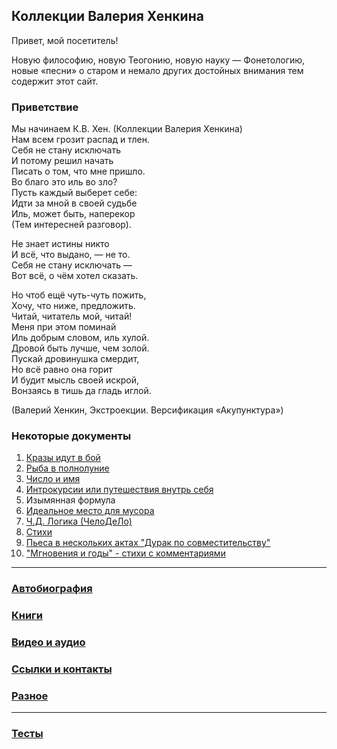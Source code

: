 ﻿## Коллекции Валерия Хенкина

Привет, мой посетитель!

Новую философию, новую  Теогонию, новую науку — Фонетологию, новые  «песни» о старом и
немало других достойных внимания тем содержит этот сайт.

### Приветствие

Мы начинаем  К.В. Хен. (Коллекции  Валерия  Хенкина)   
Нам всем грозит распад и тлен.   
Себя не стану исключать  
И потому решил начать  
Писать о том, что мне пришло.  
Во благо это иль во зло?   
Пусть каждый выберет себе:   
Идти за мной в своей судьбе   
Иль, может быть, наперекор    
(Тем интересней разговор).   
 
Не знает истины никто   
И всё, что выдано, — не то.   
Себя не стану исключать —   
Вот всё, о чём хотел сказать.  
 
Но чтоб ещё чуть-чуть пожить,   
Хочу, что ниже, предложить.   
Читай, читатель мой, читай!   
Меня при этом поминай   
Иль добрым словом, иль хулой.        
Дровой быть лучше, чем золой.    
Пускай дровинушка смердит,    
Но всё равно она горит   
И будит мысль своей искрой,   
Вонзаясь в тишь да гладь иглой.   
 
(Валерий  Хенкин,  Экстроекции.  Версификация  «Акупунктура»)    


### Некоторые документы
1. [Кразы идут в бой](1-20.md)
2. [Рыба в полнолуние](21-40.md)
3. [Число и имя](41-61.md)
4. [Интрокурсии или путешествия внутрь себя](62-81.md)
5. Изымянная формула
6. [Идеальное место для мусора](180-188.md)
7. [Ч.Д. Логика (ЧелоДеЛо)](189-208.md)
8. [Стихи](99.md)
9. [Пьеса в нескольких актах "Дурак по совместительству"](dups.pdf)
10. ["Мгновения и годы" - стихи с комментариями](Books/11.pdf)

---
### [Автобиография](Bio.md)
### [Книги](Books.md)
### [Видео и аудио](Video.md)
### [Ссылки и контакты](Links.md)
### [Разное](Etc.md)

---
### [Тесты](Test.md)

